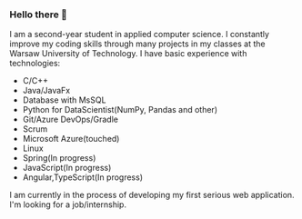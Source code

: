 ### Hello there 👋

I am a second-year student in applied computer science.
I constantly improve my coding skills through many projects in my classes at the Warsaw University of Technology.
I have basic experience with technologies:

- C/C++
- Java/JavaFx
- Database with MsSQL
- Python for DataScientist(NumPy, Pandas and other)
- Git/Azure DevOps/Gradle
- Scrum
- Microsoft Azure(touched)
- Linux
- Spring(In progress)
- JavaScript(In progress)
- Angular,TypeScript(In progress)

I am currently in the process of developing my first serious web application.
I'm looking for a job/internship.

<!--
**sebastiangrosfeld/sebastiangrosfeld** is a ✨ _special_ ✨ repository because its `README.md` (this file) appears on your GitHub profile.

Here are some ideas to get you started:

- 🔭 I’m currently working on ...
- 🌱 I’m currently learning ...
- 👯 I’m looking to collaborate on ...
- 🤔 I’m looking for help with ...
- 💬 Ask me about ...
- 📫 How to reach me: ...
- 😄 Pronouns: ...
- ⚡ Fun fact: ...
-->
